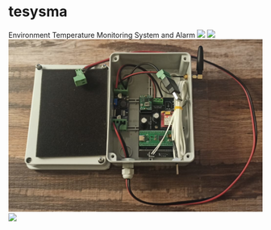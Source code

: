 # tesysma
Environment Temperature Monitoring System and Alarm
<img src="foto1.png"/>
<img src="foto2.png"/>
<img src="foto3.png"/><img src="foto1.png"/>
